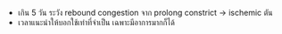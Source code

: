 - เกิน 5 วัน ระวัง rebound congestion จาก prolong constrict -> ischemic ตัน
- เวลาแนะนำให้บอกใช้เท่าที่จำเป็น เฉพาะมีอาการมากก็ได้

